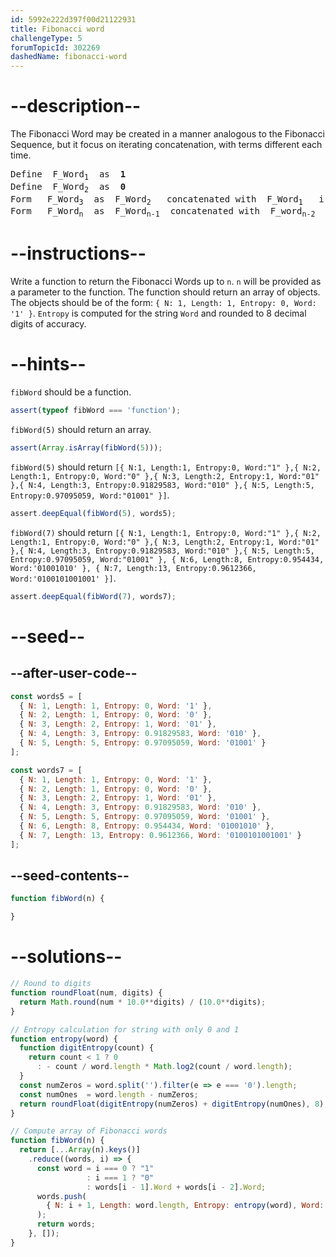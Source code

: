 ```yaml
---
id: 5992e222d397f00d21122931
title: Fibonacci word
challengeType: 5
forumTopicId: 302269
dashedName: fibonacci-word
---
```


# --description--

The Fibonacci Word may be created in a manner analogous to the Fibonacci Sequence, but it focus on iterating concatenation, with terms different each time.

<pre>Define  F_Word<sub>1</sub>  as  <strong>1</strong>
Define  F_Word<sub>2</sub>  as  <strong>0</strong>
Form   F_Word<sub>3</sub>  as  F_Word<sub>2</sub>   concatenated with  F_Word<sub>1</sub>   i.e.:  <strong>01</strong>
Form   F_Word<sub>n</sub>  as  F_Word<sub>n-1</sub>  concatenated with  F_word<sub>n-2</sub>
</pre>

# --instructions--

Write a function to return the Fibonacci Words up to `n`. `n` will be provided as a parameter to the function. The function should return an array of objects. The objects should be of the form: `{ N: 1, Length: 1, Entropy: 0, Word: '1' }`. `Entropy` is computed for the string `Word` and rounded to 8 decimal digits of accuracy.

# --hints--

`fibWord` should be a function.

```js
assert(typeof fibWord === 'function');
```

`fibWord(5)` should return an array.

```js
assert(Array.isArray(fibWord(5)));
```

`fibWord(5)` should return `[{ N:1, Length:1, Entropy:0, Word:"1" },{ N:2, Length:1, Entropy:0, Word:"0" },{ N:3, Length:2, Entropy:1, Word:"01" },{ N:4, Length:3, Entropy:0.91829583, Word:"010" },{ N:5, Length:5, Entropy:0.97095059, Word:"01001" }]`.

```js
assert.deepEqual(fibWord(5), words5);
```

`fibWord(7)` should return `[{ N:1, Length:1, Entropy:0, Word:"1" },{ N:2, Length:1, Entropy:0, Word:"0" },{ N:3, Length:2, Entropy:1, Word:"01" },{ N:4, Length:3, Entropy:0.91829583, Word:"010" },{ N:5, Length:5, Entropy:0.97095059, Word:"01001" }, { N:6, Length:8, Entropy:0.954434, Word:'01001010' }, { N:7, Length:13, Entropy:0.9612366, Word:'0100101001001' }]`.

```js
assert.deepEqual(fibWord(7), words7);
```

# --seed--

## --after-user-code--

```js
const words5 = [
  { N: 1, Length: 1, Entropy: 0, Word: '1' },
  { N: 2, Length: 1, Entropy: 0, Word: '0' },
  { N: 3, Length: 2, Entropy: 1, Word: '01' },
  { N: 4, Length: 3, Entropy: 0.91829583, Word: '010' },
  { N: 5, Length: 5, Entropy: 0.97095059, Word: '01001' }
];

const words7 = [
  { N: 1, Length: 1, Entropy: 0, Word: '1' },
  { N: 2, Length: 1, Entropy: 0, Word: '0' },
  { N: 3, Length: 2, Entropy: 1, Word: '01' },
  { N: 4, Length: 3, Entropy: 0.91829583, Word: '010' },
  { N: 5, Length: 5, Entropy: 0.97095059, Word: '01001' },
  { N: 6, Length: 8, Entropy: 0.954434, Word: '01001010' },
  { N: 7, Length: 13, Entropy: 0.9612366, Word: '0100101001001' }
];
```

## --seed-contents--

```js
function fibWord(n) {

}
```

# --solutions--

```js
// Round to digits
function roundFloat(num, digits) {
  return Math.round(num * 10.0**digits) / (10.0**digits);
}

// Entropy calculation for string with only 0 and 1
function entropy(word) {
  function digitEntropy(count) {
    return count < 1 ? 0
      : - count / word.length * Math.log2(count / word.length);
  }
  const numZeros = word.split('').filter(e => e === '0').length;
  const numOnes  = word.length - numZeros;
  return roundFloat(digitEntropy(numZeros) + digitEntropy(numOnes), 8);
}

// Compute array of Fibonacci words
function fibWord(n) {
  return [...Array(n).keys()]
    .reduce((words, i) => {
      const word = i === 0 ? "1"
                 : i === 1 ? "0"
                 : words[i - 1].Word + words[i - 2].Word;
      words.push(
        { N: i + 1, Length: word.length, Entropy: entropy(word), Word: word }
      );
      return words;
    }, []);
}
```
